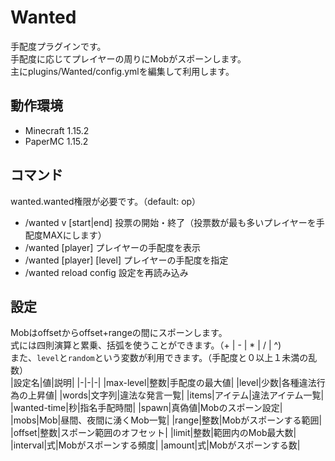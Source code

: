 # Wanted

手配度プラグインです。  
手配度に応じてプレイヤーの周りにMobがスポーンします。  
主にplugins/Wanted/config.ymlを編集して利用します。

## 動作環境
- Minecraft 1.15.2
- PaperMC 1.15.2

## コマンド
wanted.wanted権限が必要です。（default: op）
- /wanted v [start|end] 投票の開始・終了（投票数が最も多いプレイヤーを手配度MAXにします）
- /wanted [player] プレイヤーの手配度を表示
- /wanted [player] [level] プレイヤーの手配度を指定
- /wanted reload config 設定を再読み込み

## 設定
Mobはoffsetからoffset+rangeの間にスポーンします。  
式には四則演算と累乗、括弧を使うことができます。（+ | - | * | / | ^)  
また、`level`と`random`という変数が利用できます。（手配度と０以上１未満の乱数）  
|設定名|値|説明|
|-|-|-|
|max-level|整数|手配度の最大値|
|level|少数|各種違法行為の上昇値|
|words|文字列|違法な発言一覧|
|items|アイテム|違法アイテム一覧|
|wanted-time|秒|指名手配時間|
|spawn|真偽値|Mobのスポーン設定|
|mobs|Mob|昼間、夜間に湧くMob一覧|
|range|整数|Mobがスポーンする範囲|
|offset|整数|スポーン範囲のオフセット|
|limit|整数|範囲内のMob最大数|
|interval|式|Mobがスポーンする頻度|
|amount|式|Mobがスポーンする数|

